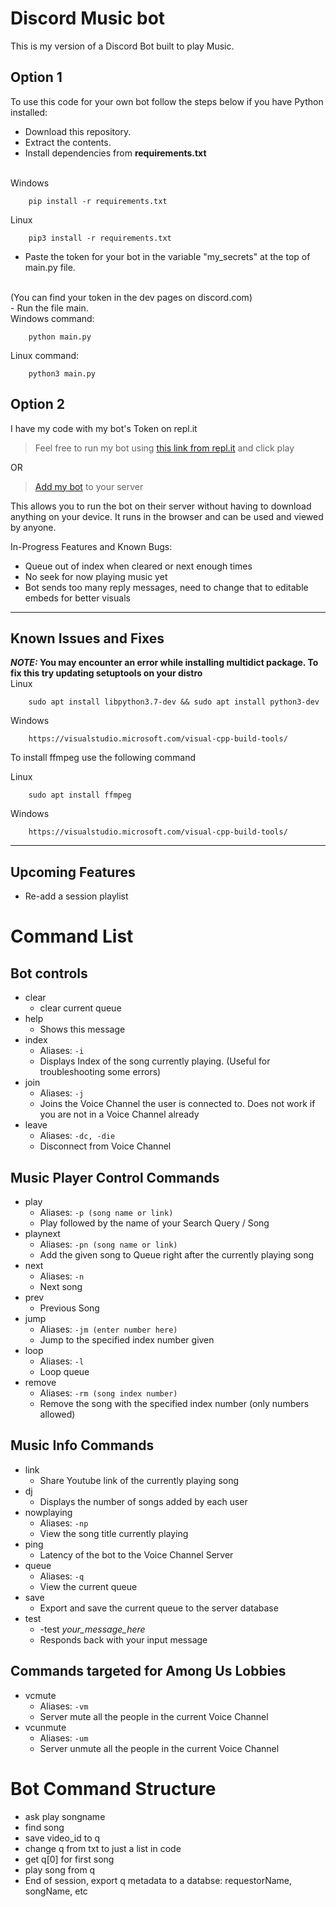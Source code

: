 # Discord Music bot
This is my version of a Discord Bot built to play Music. 

## Option 1
To use this code for your own bot follow the steps below if you have Python installed:

- Download this repository. 
- Extract the contents.
- Install dependencies from <strong> requirements.txt </strong>
<br>
    Windows

        pip install -r requirements.txt     
   Linux

        pip3 install -r requirements.txt
- Paste the token for your bot in the variable "my_secrets" at the top of main.py file.
<br> 
(You can find your token in the dev pages on discord.com)
<br>
- Run the file main.
<br>
    Windows command:                        

        python main.py
   
   Linux command:

        python3 main.py


## Option 2
I have my code with my bot's Token on repl.it <br>
> Feel free to run my bot using [this link from repl.it](https://replit.com/@swapdub/DiscordBot#main.py) and click play

OR                        

> [Add my bot](https://discord.com/oauth2/authorize?client_id=730602425807011847&permissions=8&scope=bot) to your server

This allows you to run the bot on their server without having to download anything on your device. It runs in the browser and can be used and viewed by anyone.


In-Progress Features and Known Bugs:

- Queue out of index when cleared or next enough times
- No seek for now playing music yet
- Bot sends too many reply messages, need to change that to editable embeds for better visuals

---
## Known Issues and Fixes


**_NOTE:_ You may encounter an error while installing multidict package. To fix this try updating setuptools on your distro**
<br>
Linux

        sudo apt install libpython3.7-dev && sudo apt install python3-dev

Windows
        
        https://visualstudio.microsoft.com/visual-cpp-build-tools/

To install ffmpeg use the following command

Linux

        sudo apt install ffmpeg
Windows
        
        https://visualstudio.microsoft.com/visual-cpp-build-tools/

---


## Upcoming Features

- Re-add a session playlist


# Command List
## Bot controls
- clear
    - clear current queue      
- help
    - Shows this message
- index
    - Aliases: ```-i```
    - Displays Index of the song currently playing. (Useful for troubleshooting some errors)
- join
    - Aliases: ```-j ```
    - Joins the Voice Channel the user is connected to. Does not work if you are not in a Voice Channel already
- leave
    - Aliases: ```-dc, -die```
    - Disconnect from Voice Channel

## Music Player Control Commands
- play
    - Aliases: ```-p (song name or link)```
    - Play followed by the name of your Search Query / Song
- playnext
    - Aliases: ```-pn (song name or link)```
    - Add the given song to Queue right after the currently playing song
- next
    - Aliases: ```-n```
    - Next song
- prev
    - Previous Song
- jump
    - Aliases: ```-jm (enter number here)```
    - Jump to the specified index number given
- loop
    - Aliases: ```-l```
    - Loop queue
- remove
    - Aliases: ```-rm (song index number)```
    - Remove the song with the specified index number (only numbers allowed)

## Music Info Commands
- link
    - Share Youtube link of the currently playing song
- dj
    - Displays the number of songs added by each user 
- nowplaying
    - Aliases: ```-np```
    - View the song title currently playing
- ping
    - Latency of the bot to the Voice Channel Server
- queue
    - Aliases: ```-q```
    - View the current queue
- save
    - Export and save the current queue to the server database
- test 
    - -test *your_message_here*
    - Responds back with your input message
    
## Commands targeted for Among Us Lobbies 
- vcmute
    - Aliases: ```-vm```
    - Server mute all the people in the current Voice Channel
- vcunmute
    - Aliases: ```-um```
    - Server unmute all the people in the current Voice Channel


# Bot Command Structure
- ask play songname
- find song
- save video_id to q
- change q from txt to just a list in code
- get q[0] for first song
- play song from q
- End of session, export q metadata to a databse: requestorName, songName, etc
